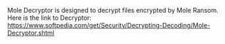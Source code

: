 Mole Decryptor is designed to decrypt files encrypted by Mole Ransom.\
Here is the link to Decryptor:\
https://www.softpedia.com/get/Security/Decrypting-Decoding/Mole-Decryptor.shtml
